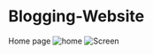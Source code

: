 # Blogging-Website
Home page
![home](https://user-images.githubusercontent.com/83612345/174390757-38290c3d-a84c-4e6c-9944-abd918d36ab1.png)
![Screen](https://user-images.githubusercontent.com/83612345/174476443-52076f02-de94-4f00-95c4-33b93569235b.png)
